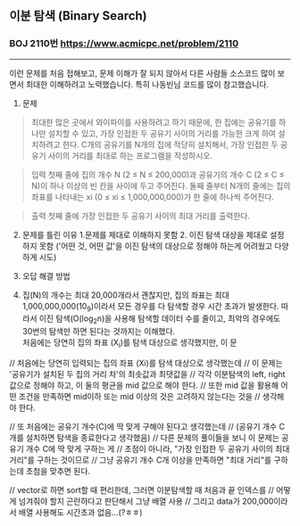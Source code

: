## 이분 탐색 (Binary Search)
### BOJ 2110번   <https://www.acmicpc.net/problem/2110>
<hr/>   

이런 문제를 처음 접해보고, 문제 이해가 잘 되지 않아서
다른 사람들 소스코드 많이 보면서 최대한 이해하려고 노력했습니다. 특히 나동빈님 코드를 많이 참고했습니다.


1. 문제   

> 최대한 많은 곳에서 와이파이를 사용하려고 하기 때문에, 한 집에는 공유기를 하나만 설치할 수 있고, 가장 인접한 두 공유기 사이의 거리를 가능한 크게 하여 설치하려고 한다.
> C개의 공유기를 N개의 집에 적당히 설치해서, 가장 인접한 두 공유기 사이의 거리를 최대로 하는 프로그램을 작성하시오.

> 입력
첫째 줄에 집의 개수 N (2 ≤ N ≤ 200,000)과 공유기의 개수 C (2 ≤ C ≤ N)이 하나 이상의 빈 칸을 사이에 두고 주어진다. 둘째 줄부터 N개의 줄에는 집의 좌표를 나타내는 xi (0 ≤ xi ≤ 1,000,000,000)가 한 줄에 하나씩 주어진다.

>출력
첫째 줄에 가장 인접한 두 공유기 사이의 최대 거리를 출력한다.
   


2. 문제를 틀린 이유
   1.문제를 제대로 이해하지 못함
   2. 이진 탐색 대상을 제대로 설정하지 못함  ('어떤 것, 어떤 값'을 이진 탐색의 대상으로 정해야 하는게 어려웠고 다양하게 시도) 
    
    
3. 오답 해결 방법
  1. 집(N)의 개수는 최대 20,000개라서 괜찮지만, 집의 좌표는 최대 1,000,000,000(10<sub>9</sub>)이라서 모든 경우를 다 탐색할 경우 시간 초과가 발생한다.
  따라서 이진 탐색(O(log<sub>2</sub>n)을 사용해 탐색할 데이터 수를 줄이고, 최악의 경우에도 30번의 탐색만 하면 된다는 것까지는 이해했다.   
  처음에는 당연히 집의 좌표 (X<sub>i</sub>)를 탐색 대상으로 생각했지만, 이 문
    


// 처음에는 당연히 입력되는 집의 좌표 (Xi)를 탐색 대상으로 생각했는데
// 이 문제는 '공유기가 설치된 두 집의 거리 차'의 최솟값과 최댓값을 
// 각각 이분탐색의 left, right값으로 정해야 하고, 이 둘의 평균을 mid 값으로 해야 한다.
// 또한 mid 값을 활용해 어떤 조건을 만족하면 mid이하 또는 mid 이상의 것은 고려하지 않는다는 것을 
// 생각해야 한다.

// 또 처음에는 공유기 개수(C)에 딱 맞게 구해야 된다고 생각했는데 
//  (공유기 개수 C개를 설치하면 탐색을 종료한다고 생각했음)
// 다른 문제의 풀이들을 보니 이 문제는 공유기 개수 C에 딱 맞게 구하는 게
// 초점이 아니라, "가장 인접한 두 공유기 사이의 최대 거리"를 구하는 것이므로
// 그냥 공유기 개수 C개 이상을 만족하면 "최대 거리"를 구하는데 초첨을 맞추면 된다.

// vector로 하면 sort할 때 편리한데, 그러면 이분탐색할 때 처음과 끝 인덱스를
// 어떻게 넘겨줘야 할지 곤란하다고 판단해서 그냥 배열 사용
// 그리고 data가 200,000이라서 배열 사용해도 시간초과 없음...(?ㅎㅎ)
